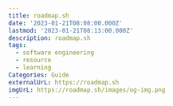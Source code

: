 ```yaml
---
title: roadmap.sh
date: '2023-01-21T08:08:00.000Z'
lastmod: '2023-01-21T08:13:00.000Z'
description: roadmap.sh
tags:
  - software engineering
  - resource
  - learning
Categories: Guide
externalUrL: https://roadmap.sh
imgUrL: https://roadmap.sh/images/og-img.png
---
```

